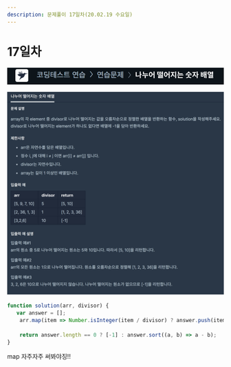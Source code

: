 ```yaml
---
description: 문제풀이 17일차(20.02.19 수요일)
---
```


# 17일차

![](../../.gitbook/assets/image%20%2837%29.png)

![](../../.gitbook/assets/image%20%2849%29.png)

```javascript
function solution(arr, divisor) {
   var answer = [];
    arr.map(item => Number.isInteger(item / divisor) ? answer.push(item) : '');

    return answer.length == 0 ? [-1] : answer.sort((a, b) => a - b);
}
```

map 자주자주 써봐야징!! 

